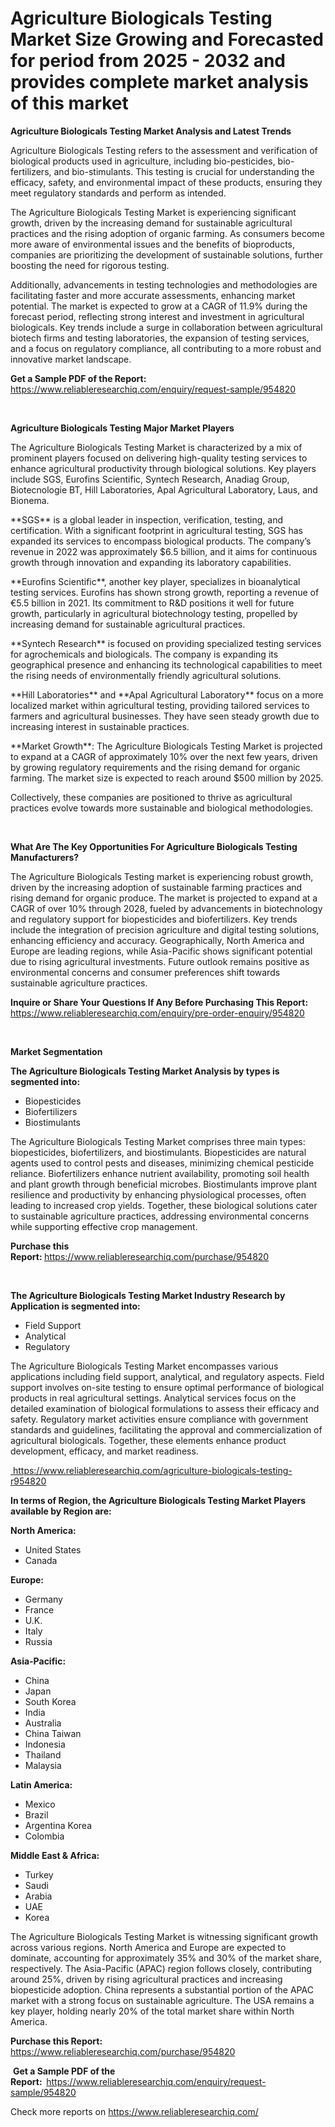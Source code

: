 <p><h1>Agriculture Biologicals Testing Market Size Growing and Forecasted for period from 2025 - 2032 and provides complete market analysis of this market</h1></p><p><strong>Agriculture Biologicals Testing Market Analysis and Latest Trends</strong></p>
<p><p>Agriculture Biologicals Testing refers to the assessment and verification of biological products used in agriculture, including bio-pesticides, bio-fertilizers, and bio-stimulants. This testing is crucial for understanding the efficacy, safety, and environmental impact of these products, ensuring they meet regulatory standards and perform as intended.</p><p>The Agriculture Biologicals Testing Market is experiencing significant growth, driven by the increasing demand for sustainable agricultural practices and the rising adoption of organic farming. As consumers become more aware of environmental issues and the benefits of bioproducts, companies are prioritizing the development of sustainable solutions, further boosting the need for rigorous testing.</p><p>Additionally, advancements in testing technologies and methodologies are facilitating faster and more accurate assessments, enhancing market potential. The market is expected to grow at a CAGR of 11.9% during the forecast period, reflecting strong interest and investment in agricultural biologicals. Key trends include a surge in collaboration between agricultural biotech firms and testing laboratories, the expansion of testing services, and a focus on regulatory compliance, all contributing to a more robust and innovative market landscape.</p></p>
<p><strong>Get a Sample PDF of the Report:&nbsp;</strong> <a href="https://www.reliableresearchiq.com/enquiry/request-sample/954820?utm_campaign=3318&utm_medium=2&utm_source=Github&utm_content=ia&utm_term=07032025&utm_id=agriculture-biologicals-testing">https://www.reliableresearchiq.com/enquiry/request-sample/954820</a></p>
<p>&nbsp;</p>
<p><strong>Agriculture Biologicals Testing Major Market Players</strong></p>
<p><p>The Agriculture Biologicals Testing Market is characterized by a mix of prominent players focused on delivering high-quality testing services to enhance agricultural productivity through biological solutions. Key players include SGS, Eurofins Scientific, Syntech Research, Anadiag Group, Biotecnologie BT, Hill Laboratories, Apal Agricultural Laboratory, Laus, and Bionema.</p><p>**SGS** is a global leader in inspection, verification, testing, and certification. With a significant footprint in agricultural testing, SGS has expanded its services to encompass biological products. The company’s revenue in 2022 was approximately $6.5 billion, and it aims for continuous growth through innovation and expanding its laboratory capabilities.</p><p>**Eurofins Scientific**, another key player, specializes in bioanalytical testing services. Eurofins has shown strong growth, reporting a revenue of €5.5 billion in 2021. Its commitment to R&D positions it well for future growth, particularly in agricultural biotechnology testing, propelled by increasing demand for sustainable agricultural practices.</p><p>**Syntech Research** is focused on providing specialized testing services for agrochemicals and biologicals. The company is expanding its geographical presence and enhancing its technological capabilities to meet the rising needs of environmentally friendly agricultural solutions.</p><p>**Hill Laboratories** and **Apal Agricultural Laboratory** focus on a more localized market within agricultural testing, providing tailored services to farmers and agricultural businesses. They have seen steady growth due to increasing interest in sustainable practices.</p><p>**Market Growth**: The Agriculture Biologicals Testing Market is projected to expand at a CAGR of approximately 10% over the next few years, driven by growing regulatory requirements and the rising demand for organic farming. The market size is expected to reach around $500 million by 2025.</p><p>Collectively, these companies are positioned to thrive as agricultural practices evolve towards more sustainable and biological methodologies.</p></p>
<p>&nbsp;</p>
<p><strong>What Are The Key Opportunities For Agriculture Biologicals Testing Manufacturers?</strong></p>
<p><p>The Agriculture Biologicals Testing market is experiencing robust growth, driven by the increasing adoption of sustainable farming practices and rising demand for organic produce. The market is projected to expand at a CAGR of over 10% through 2028, fueled by advancements in biotechnology and regulatory support for biopesticides and biofertilizers. Key trends include the integration of precision agriculture and digital testing solutions, enhancing efficiency and accuracy. Geographically, North America and Europe are leading regions, while Asia-Pacific shows significant potential due to rising agricultural investments. Future outlook remains positive as environmental concerns and consumer preferences shift towards sustainable agriculture practices.</p></p>
<p><strong>Inquire or Share Your Questions If Any Before Purchasing This Report:</strong> <a href="https://www.reliableresearchiq.com/enquiry/pre-order-enquiry/954820?utm_campaign=3318&utm_medium=2&utm_source=Github&utm_content=ia&utm_term=07032025&utm_id=agriculture-biologicals-testing">https://www.reliableresearchiq.com/enquiry/pre-order-enquiry/954820</a></p>
<p>&nbsp;</p>
<p><strong>Market Segmentation</strong></p>
<p><strong>The Agriculture Biologicals Testing Market Analysis by types is segmented into:</strong></p>
<p><ul><li>Biopesticides</li><li>Biofertilizers</li><li>Biostimulants</li></ul></p>
<p><p>The Agriculture Biologicals Testing Market comprises three main types: biopesticides, biofertilizers, and biostimulants. Biopesticides are natural agents used to control pests and diseases, minimizing chemical pesticide reliance. Biofertilizers enhance nutrient availability, promoting soil health and plant growth through beneficial microbes. Biostimulants improve plant resilience and productivity by enhancing physiological processes, often leading to increased crop yields. Together, these biological solutions cater to sustainable agriculture practices, addressing environmental concerns while supporting effective crop management.</p></p>
<p><strong>Purchase this Report:&nbsp;</strong><a href="https://www.reliableresearchiq.com/purchase/954820?utm_campaign=3318&utm_medium=2&utm_source=Github&utm_content=ia&utm_term=07032025&utm_id=agriculture-biologicals-testing">https://www.reliableresearchiq.com/purchase/954820</a></p>
<p>&nbsp;</p>
<p><strong>The Agriculture Biologicals Testing Market Industry Research by Application is segmented into:</strong></p>
<p><ul><li>Field Support</li><li>Analytical</li><li>Regulatory</li></ul></p>
<p><p>The Agriculture Biologicals Testing Market encompasses various applications including field support, analytical, and regulatory aspects. Field support involves on-site testing to ensure optimal performance of biological products in real agricultural settings. Analytical services focus on the detailed examination of biological formulations to assess their efficacy and safety. Regulatory market activities ensure compliance with government standards and guidelines, facilitating the approval and commercialization of agricultural biologicals. Together, these elements enhance product development, efficacy, and market readiness.</p></p>
<p><a href="https://www.reliableresearchiq.com/agriculture-biologicals-testing-r954820?utm_campaign=3318&utm_medium=2&utm_source=Github&utm_content=ia&utm_term=07032025&utm_id=agriculture-biologicals-testing">&nbsp;https://www.reliableresearchiq.com/agriculture-biologicals-testing-r954820</a></p>
<p><strong>In terms of Region, the Agriculture Biologicals Testing Market Players available by Region are:</strong></p>
<p>
    <p> <strong> North America: </strong>
        <ul>
            <li>United States</li>
            <li>Canada</li>
        </ul>
        </p> 
    <p> <strong> Europe: </strong>
        <ul>
            <li>Germany</li>
            <li>France</li>
            <li>U.K.</li>
            <li>Italy</li>
            <li>Russia</li>
        </ul>
        </p> 
    <p> <strong> Asia-Pacific: </strong>
        <ul>
            <li>China</li>
            <li>Japan</li>
            <li>South Korea</li>
            <li>India</li>
            <li>Australia</li>
            <li>China Taiwan</li>
            <li>Indonesia</li>
            <li>Thailand</li>
            <li>Malaysia</li>
        </ul>
        </p> 
    <p> <strong> Latin America: </strong>
        <ul>
            <li>Mexico</li>
            <li>Brazil</li>
            <li>Argentina Korea</li>
            <li>Colombia</li>
        </ul>
        </p> 
    <p> <strong> Middle East & Africa: </strong>
        <ul>
            <li>Turkey</li>
            <li>Saudi</li>
            <li>Arabia</li>
            <li>UAE</li>
            <li>Korea</li>
        </ul>
    </p>
    </p>
<p><p>The Agriculture Biologicals Testing Market is witnessing significant growth across various regions. North America and Europe are expected to dominate, accounting for approximately 35% and 30% of the market share, respectively. The Asia-Pacific (APAC) region follows closely, contributing around 25%, driven by rising agricultural practices and increasing biopesticide adoption. China represents a substantial portion of the APAC market with a strong focus on sustainable agriculture. The USA remains a key player, holding nearly 20% of the total market share within North America.</p></p>
<p><strong>Purchase this Report: </strong><a href="https://www.reliableresearchiq.com/purchase/954820?utm_campaign=3318&utm_medium=2&utm_source=Github&utm_content=ia&utm_term=07032025&utm_id=agriculture-biologicals-testing">https://www.reliableresearchiq.com/purchase/954820</a></p>
<p>&nbsp;<strong>Get a Sample PDF of the Report:&nbsp;&nbsp;</strong><a href="https://www.reliableresearchiq.com/enquiry/request-sample/954820?utm_campaign=3318&utm_medium=2&utm_source=Github&utm_content=ia&utm_term=07032025&utm_id=agriculture-biologicals-testing">https://www.reliableresearchiq.com/enquiry/request-sample/954820</a></p>
<p><strong></strong></p>
<p>Check more reports on <a href="https://www.reliableresearchiq.com/?utm_campaign=3318&utm_medium=2&utm_source=Github&utm_content=ia&utm_term=07032025&utm_id=agriculture-biologicals-testing">https://www.reliableresearchiq.com/</a></p>